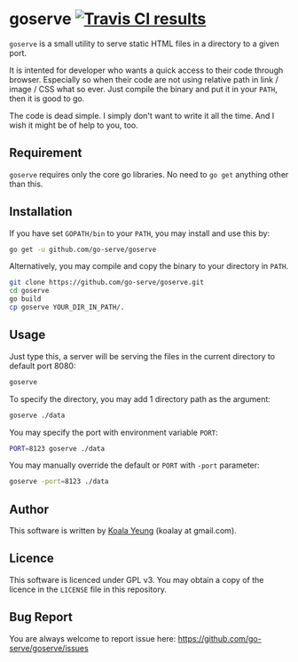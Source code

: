 # goserve [![Travis CI results][travis]](https://travis-ci.org/go-serve/goserve)

[travis]: https://api.travis-ci.org/go-serve/goserve.svg?branch=master

`goserve` is a small utility to serve static HTML files in a directory to a given port.

It is intented for developer who wants a quick access to their code through browser. Especially so when their code are not using relative path in link / image / CSS what so ever. Just compile the binary and put it in your `PATH`, then it is good to go.

The code is dead simple. I simply don't want to write it all the time. And I wish it might be of help to you, too.


Requirement
-----------
`goserve` requires only the core go libraries. No need to `go get` anything other than this.


Installation
------------
If you have set `GOPATH/bin` to your `PATH`, you may install and use this by:

```sh
go get -u github.com/go-serve/goserve
```

Alternatively, you may compile and copy the binary to your directory in `PATH`.

```sh
git clone https://github.com/go-serve/goserve.git
cd goserve
go build
cp goserve YOUR_DIR_IN_PATH/.
```


Usage
-----

Just type this, a server will be serving the files in the current directory to default port 8080:

```sh
goserve
```

To specify the directory, you may add 1 directory path as the argument:

```sh
goserve ./data
```

You may specify the port with environment variable `PORT`:

```sh
PORT=8123 goserve ./data
```

You may manually override the default or `PORT` with `-port` parameter:
```sh
goserve -port=8123 ./data
```


Author
------
This software is written by [Koala Yeung](https://github.com/yookoala) (koalay at gmail.com).


Licence
-------
This software is licenced under GPL v3. You may obtain a copy of the licence in the `LICENSE` file in this repository.


Bug Report
----------
You are always welcome to report issue here:
https://github.com/go-serve/goserve/issues
